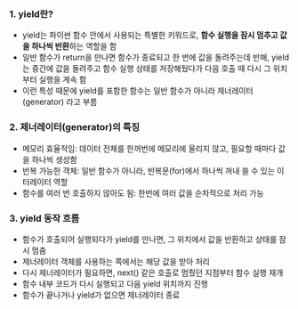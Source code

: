 ### 1. yield란?
* yield는 파이썬 함수 안에서 사용되는 특별한 키워드로, **함수 실행을 잠시 멈추고 값을 하나씩 반환**하는 역할을 함
* 일반 함수가 return을 만나면 함수가 종료되고 한 번에 값을 돌려주는데 반해, yield는 중간에 값을 돌려주고 함수 실행 상태를 저장해뒀다가 다음 호출 때 다시 그 위치부터 실행을 계속 함
* 이런 특성 때문에 yield를 포함한 함수는 일반 함수가 아니라 제너레이터(generator) 라고 부름

### 2. 제너레이터(generator)의 특징
* 메모리 효율적임: 데이터 전체를 한꺼번에 메모리에 올리지 않고, 필요할 때마다 값을 하나씩 생성함
* 반복 가능한 객체: 일반 함수가 아니라, 반복문(for)에서 하나씩 꺼내 쓸 수 있는 이터레이터 역할
* 함수를 여러 번 호출하지 않아도 됨: 한번에 여러 값을 순차적으로 처리 가능

### 3. yield 동작 흐름
* 함수가 호출되어 실행되다가 yield를 만나면, 그 위치에서 값을 반환하고 상태를 잠시 멈춤
* 제너레이터 객체를 사용하는 쪽에서는 해당 값을 받아 처리
* 다시 제너레이터가 필요하면, next() 같은 호출로 멈췄던 지점부터 함수 실행 재개
* 함수 내부 코드가 다시 실행되고 다음 yield 위치까지 진행
* 함수가 끝나거나 yield가 없으면 제너레이터 종료
